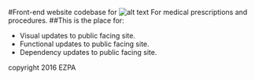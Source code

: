 #Front-end website codebase for
![alt text](https://github.com/GelLiNN/ezpa_public/tree/master/assets/repo_pic.png "EZPA")
For medical prescriptions and procedures.
##This is the place for:
* Visual updates to public facing site.
* Functional updates to public facing site.
* Dependency updates to public facing site.

copyright 2016 EZPA
